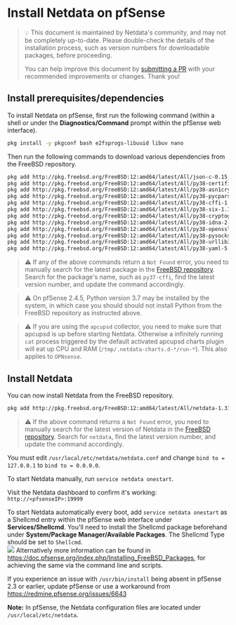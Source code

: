 <!--
title: "Install Netdata on pfSense"
description: "Install Netdata on pfSense to monitor the health and performance of firewalls with thousands of real-time, per-second metrics."
custom_edit_url: https://github.com/netdata/netdata/edit/master/packaging/installer/methods/pfsense.md
-->

# Install Netdata on pfSense

> 💡 This document is maintained by Netdata's community, and may not be completely up-to-date. Please double-check the
> details of the installation process, such as version numbers for downloadable packages, before proceeding.
>
> You can help improve this document by [submitting a
> PR](https://github.com/netdata/netdata/edit/master/packaging/installer/methods/pfsense.md) with your recommended
> improvements or changes. Thank you!

## Install prerequisites/dependencies

To install Netdata on pfSense, first run the following command (within a shell or under the **Diagnostics/Command**
prompt within the pfSense web interface).

```bash
pkg install -y pkgconf bash e2fsprogs-libuuid libuv nano
```

Then run the following commands to download various dependencies from the FreeBSD repository.

```sh
pkg add http://pkg.freebsd.org/FreeBSD:12:amd64/latest/All/json-c-0.15_1.txz
pkg add http://pkg.freebsd.org/FreeBSD:12:amd64/latest/All/py38-certifi-2021.10.8.txz
pkg add http://pkg.freebsd.org/FreeBSD:12:amd64/latest/All/py38-asn1crypto-1.4.0.txz
pkg add http://pkg.freebsd.org/FreeBSD:12:amd64/latest/All/py38-pycparser-2.20.txz
pkg add http://pkg.freebsd.org/FreeBSD:12:amd64/latest/All/py38-cffi-1.14.6.txz
pkg add http://pkg.freebsd.org/FreeBSD:12:amd64/latest/All/py38-six-1.16.0.txz
pkg add http://pkg.freebsd.org/FreeBSD:12:amd64/latest/All/py38-cryptography-3.3.2.txz
pkg add http://pkg.freebsd.org/FreeBSD:12:amd64/latest/All/py38-idna-2.10.txz
pkg add http://pkg.freebsd.org/FreeBSD:12:amd64/latest/All/py38-openssl-20.0.1.txz
pkg add http://pkg.freebsd.org/FreeBSD:12:amd64/latest/All/py38-pysocks-1.7.1.txz
pkg add http://pkg.freebsd.org/FreeBSD:12:amd64/latest/All/py38-urllib3-1.26.7,1.txz
pkg add http://pkg.freebsd.org/FreeBSD:12:amd64/latest/All/py38-yaml-5.4.1.txz
```

> ⚠️ If any of the above commands return a `Not Found` error, you need to manually search for the latest package in the
> [FreeBSD repository](https://www.freebsd.org/ports/). Search for the package's name, such as `py37-cffi`, find the
> latest version number, and update the command accordingly.

> ⚠️ On pfSense 2.4.5, Python version 3.7 may be installed by the system, in which case you should should not install
> Python from the FreeBSD repository as instructed above.

> ⚠️ If you are using the `apcupsd` collector, you need to make sure that apcupsd is up before starting Netdata.
> Otherwise a infinitely running `cat` process triggered by the default activated apcupsd charts plugin will eat up CPU
> and RAM (`/tmp/.netdata-charts.d-*/run-*`). This also applies to `OPNsense`.

## Install Netdata

You can now install Netdata from the FreeBSD repository.

```bash
pkg add http://pkg.freebsd.org/FreeBSD:12:amd64/latest/All/netdata-1.31.0_1.txz
```

> ⚠️ If the above command returns a `Not Found` error, you need to manually search for the latest version of Netdata in
> the [FreeBSD repository](https://www.freebsd.org/ports/). Search for `netdata`, find the latest version number, and
> update the command accordingly.

You must edit `/usr/local/etc/netdata/netdata.conf` and change `bind to = 127.0.0.1` to `bind to = 0.0.0.0`.

To start Netdata manually, run `service netdata onestart`.

Visit the Netdata dashboard to confirm it's working: `http://<pfsenseIP>:19999`

To start Netdata automatically every boot, add `service netdata onestart` as a Shellcmd entry within the pfSense web
interface under **Services/Shellcmd**. You'll need to install the Shellcmd package beforehand under **System/Package
Manager/Available Packages**. The Shellcmd Type should be set to `Shellcmd`.  
![](https://i.imgur.com/wcKiPe1.png) Alternatively more information can be found in
<https://doc.pfsense.org/index.php/Installing_FreeBSD_Packages>, for achieving the same via the command line and
scripts.

If you experience an issue with `/usr/bin/install` being absent in pfSense 2.3 or earlier, update pfSense or use a
workaround from <https://redmine.pfsense.org/issues/6643>  

**Note:** In pfSense, the Netdata configuration files are located under `/usr/local/etc/netdata`.


